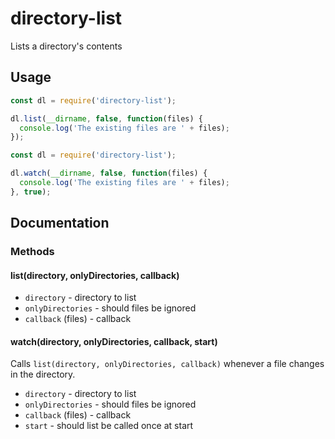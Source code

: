 # directory-list
Lists a directory's contents

## Usage

```javascript
const dl = require('directory-list');

dl.list(__dirname, false, function(files) {
  console.log('The existing files are ' + files);
});
```

```javascript
const dl = require('directory-list');

dl.watch(__dirname, false, function(files) {
  console.log('The existing files are ' + files);
}, true);
```

## Documentation

### Methods

#### list(directory, onlyDirectories, callback)

* `directory` - directory to list
* `onlyDirectories` - should files be ignored
* `callback` (files) - callback

#### watch(directory, onlyDirectories, callback, start)

Calls `list(directory, onlyDirectories, callback)` whenever a file changes in the directory.

* `directory` - directory to list
* `onlyDirectories` - should files be ignored
* `callback` (files) - callback
* `start` - should list be called once at start
